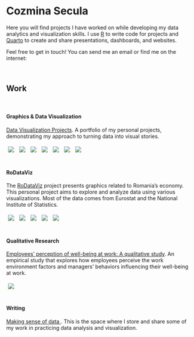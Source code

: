 
<link rel="stylesheet" href="https://fonts.googleapis.com/css?family=Roboto+Slab:100,400,300,700" type="text/css">
<link rel="stylesheet" href="https://cdnjs.cloudflare.com/ajax/libs/font-awesome/6.4.0/css/all.min.css">

# Cozmina Secula

Here you will find projects I have worked on while developing my data analytics and visualization skills.
I use <a href="https://www.r-project.org/" target="_blank">R</a> to write code for projects and <a href="https://quarto.org/" target="_blank">Quarto</a> to create and share presentations, dashboards, and websites.

Feel free to get in touch! You can send me an email <span class="social-media-icons">
  [<i class="fa-solid fa-envelope"></i>](mailto:cozmina.secula@gmail.com)
  </span> or find me on the internet: <span class="social-media-icons">
  [<i class="fa-brands fa-linkedin"></i>](https://www.linkedin.com/in/cozminasecula/)
  [<i class="fa-brands fa-github"></i>](https://github.com/CozminaSecula)
  [<i class="fa-brands fa-bluesky"></i>](https://bsky.app/profile/cozminasecula.bsky.social)
</span>

<br>

## Work

<br>

#### Graphics & Data Visualization

[Data Visualization Projects](https://github.com/CozminaSecula/dataviz). A portfolio of my personal projects, demonstrating my approach to turning data into visual stories.


<div style=padding: 10px; border-radius: 0px; display: inline-block;">

<a target="_blank" href="https://github.com/CozminaSecula/dataviz/tree/main/2024/2024-07-16" style="display: inline-block;">
    <img src="imgs/20240716.jpg" style="margin: 5px;">
</a>
<a target="_blank" href="https://github.com/CozminaSecula/dataviz/tree/main/2024/2024-07-24" style="display: inline-block;">
    <img src="imgs/20240724.jpg" style="margin: 5px;">
</a>
<a target="_blank" href="https://github.com/CozminaSecula/dataviz/tree/main/2024/2024-08-30"style="display: inline-block;">
    <img src="imgs/20240830.jpg" style="margin: 5px;">
</a>
<a target="_blank" href="https://github.com/CozminaSecula/dataviz/tree/main/2024/2024-09-10"style="display: inline-block;">
    <img src="imgs/20240910.jpg" style="margin: 5px;">
</a>
<a target="_blank" href="https://github.com/CozminaSecula/dataviz/tree/main/2024/2024-09-16"style="display: inline-block;">
    <img src="imgs/20240916.jpg" style="margin: 5px;">
</a>
<a target="_blank" href="https://github.com/CozminaSecula/dataviz/tree/main/2024/2024-09-26"style="display: inline-block;">
    <img src="imgs/20240926.jpg" style="margin: 5px;">
</a>
<a target="_blank" href="https://github.com/CozminaSecula/dataviz/tree/main/2024/2024-10-18"style="display: inline-block;">
    <img src="imgs/20241018.jpg" style="margin: 5px;">
</a>

</div>

<br>

#### RoDataViz

The <a href="https://cozminasecula.github.io/RoDataViz/" target="_blank">RoDataViz</a> project presents graphics related to Romania’s economy. This personal project aims to explore and analyze data using various visualizations. Most of the data comes from Eurostat and the National Institute of Statistics.

<div style=padding: 10px; border-radius: 0px; display: inline-block;">

<a target="_blank" href="https://cozminasecula.github.io/RoDataViz/grafice.html#Turismul%20%C3%AEn%20luna%20august%202024" style="display: inline-block;">
    <img src="imgs/20241009.jpg" style="margin: 5px;">
</a>
<a target="_blank" href="https://cozminasecula.github.io/RoDataViz/grafice.html#Cheltuielile%20de%20consum%20ale%20familiilor,%20semestrul%201,%202024" style="display: inline-block;">
    <img src="imgs/20241013.jpg" style="margin: 5px;">
</a>
<a target="_blank" href="https://cozminasecula.github.io/RoDataViz/grafice.html#Evolu%C8%9Bia%20PIB-ului%20real%20-%20volum" style="display: inline-block;">
    <img src="imgs/20241016.jpg" style="margin: 5px;">
</a>
<a target="_blank" href="https://cozminasecula.github.io/RoDataViz/grafice.html#Statistici%20%C3%AEn%20Economia%20Non-Financiar%C4%83%20a%20Rom%C3%A2niei" style="display: inline-block;">
    <img src="imgs/20241025.jpg" style="margin: 5px;">
</a>
<a target="_blank" href="https://cozminasecula.github.io/RoDataViz/grafice.html#Tr%C4%83im%20mai%20mult.%20Dar%20tr%C4%83im%20%C8%99i%20mai%20s%C4%83n%C4%83tos?" style="display: inline-block;">
    <img src="imgs/20241107.jpg" style="margin: 5px;">
</a>

</div>

<br>

#### Qualitative Research
<a href="https://cozminasecula.github.io/blog/posts/employee-well-being-at-work/" target="_blank">Employees’ perception of well-being at work: A qualitative study</a>. An empirical study that explores how employees perceive the work environment factors and managers’ behaviors influencing their well-being at work.

<div style=padding: 10px; border-radius: 0px; display: inline-block;">

<a target="_blank" href="https://cozminasecula.github.io/blog/posts/employee-well-being-at-work/" style="display: inline-block;">
    <img src="imgs/wordcloud.jpg" style="margin: 5px;">
</a>
</div>

<br>

#### Writing

<a href="https://cozminasecula.github.io/blog/posts.html" target="_blank">Making sense of data </a>. This is the space where I store and share some of my work in practicing data analysis and visualization.  



